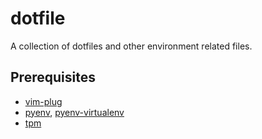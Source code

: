 # dotfile

A collection of dotfiles and other environment related files.

## Prerequisites

- [vim-plug](https://github.com/junegunn/vim-plug)
- [pyenv](https://github.com/pyenv/pyenv), [pyenv-virtualenv](https://github.com/pyenv/pyenv-virtualenv)
- [tpm](https://github.com/tmux-plugins/tpm)
